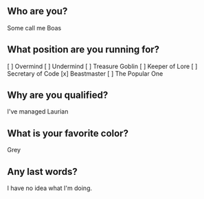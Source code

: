 ## Who are you?
Some call me Boas

## What position are you running for?
[ ] Overmind
[ ] Undermind
[ ] Treasure Goblin
[ ] Keeper of Lore
[ ] Secretary of Code
[x] Beastmaster
[ ] The Popular One

## Why are you qualified?
I've managed Laurian

## What is your favorite color?
Grey

## Any last words?
I have no idea what I'm doing.
